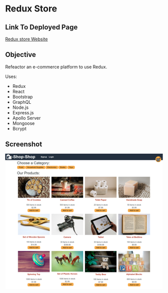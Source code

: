 # Redux Store
## Link To Deployed Page
[Redux store Website](https://coleenyart-mern-shopping.herokuapp.com/)

## Objective
Refeactor an e-commerce platform to use Redux.

Uses:
- Redux
- React
- Bootstrap
- GraphQL
- Node.js
- Express.js
- Apollo Server
- Mongoose
- Bcrypt

## Screenshot

<img src="./client/public/images/redux-store.png" width="800" />